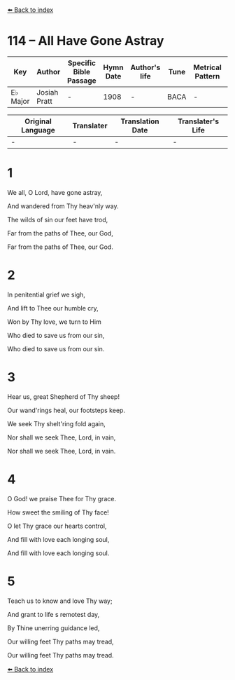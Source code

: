 [⬅️ Back to index](../README.md)

# 114 – All Have Gone Astray

Key | Author   | Specific Bible Passage     |Hymn Date |Author's life |Tune |Metrical Pattern   |Composer/Source
-- | --------- | ---------------------------|----------|--------------|-----|-------------------|-------------  
E♭ Major |Josiah Pratt |- |1908 |- |BACA |- |W. B. Bradbury

Original Language | Translater | Translation Date   | Translater's Life  
----------------- | --------- | --------------------|-------------     
\- |- |- |-




# 1

We all, O Lord, have gone astray,

And wandered from Thy heav'nly way.

The wilds of sin our feet have trod,

Far from the paths of Thee, our God,

Far from the paths of Thee, our God.



# 2

In penitential grief we sigh,

And lift to Thee our humble cry,

Won by Thy love, we turn to Him

Who died to save us from our sin,

Who died to save us from our sin.



# 3

Hear us, great Shepherd of Thy sheep!

Our wand'rings heal, our footsteps keep.

We seek Thy shelt'ring fold again,  

Nor shall we seek Thee, Lord, in vain,

Nor shall we seek Thee, Lord, in vain.



# 4

O God!  we praise Thee for Thy grace.

How sweet the smiling of Thy face!

O let Thy grace our hearts control,

And fill with love each longing soul,

And fill with love each longing soul.



# 5

Teach us to know and love Thy way;

And grant to life s remotest day,

By Thine unerring guidance led,

Our willing feet Thy paths may tread,

Our willing feet Thy paths may tread.

[⬅️ Back to index](../README.md)
